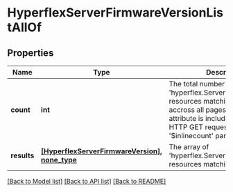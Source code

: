 # HyperflexServerFirmwareVersionListAllOf

## Properties
Name | Type | Description | Notes
------------ | ------------- | ------------- | -------------
**count** | **int** | The total number of &#39;hyperflex.ServerFirmwareVersion&#39; resources matching the request, accross all pages. The &#39;Count&#39; attribute is included when the HTTP GET request includes the &#39;$inlinecount&#39; parameter. | [optional] 
**results** | [**[HyperflexServerFirmwareVersion], none_type**](HyperflexServerFirmwareVersion.md) | The array of &#39;hyperflex.ServerFirmwareVersion&#39; resources matching the request. | [optional] 

[[Back to Model list]](../README.md#documentation-for-models) [[Back to API list]](../README.md#documentation-for-api-endpoints) [[Back to README]](../README.md)


